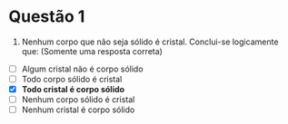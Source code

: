 # Questão 1

1.	Nenhum corpo que não seja sólido é cristal. Conclui-se logicamente que:
(Somente uma resposta correta)

- [ ] Algum cristal não é corpo sólido <br>
- [ ] Todo corpo sólido é cristal <br>
- [x] **Todo cristal é corpo sólido** <br>
- [ ] Nenhum corpo sólido é cristal <br>
- [ ] Nenhum cristal é corpo sólido
